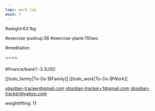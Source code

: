```yaml
---
tags: work_log
mood: 7
---
```


#weight:63.1kg

#exercise-pushup:38
#exercise-plank:110sec

#meditation

⭐⭐⭐⭐

#finance/bank1:-3.3USD

[[todo_family|To-Do @Family]]
[[todo_work|To-Do @Work]]

obsidian-tracker@gmail.com
obsidian-tracker+1@gmail.com
obsidian-tracker@yahoo.com

weightlifting: 11

